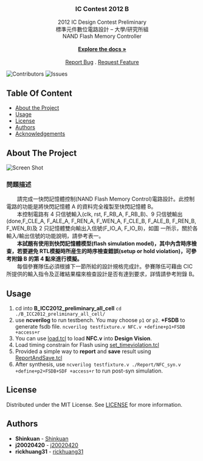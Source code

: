 <br/>
<p align="center">
  <h3 align="center">IC Contest 2012 B</h3>

  <p align="center">
    2012 IC Design Contest Preliminary<br>
標準元件數位電路設計 – 大學/研究所組<br>
NAND Flash Memory Controller
    <br/>
    <br/>
    <a href="https://github.com/shinkuan/ICC2012_B/blob/main/B_ICC2012_preliminary_all_cell.pdf"><strong>Explore the docs »</strong></a>
    <br/>
    <br/>
    <a href="https://github.com/shinkuan/ICC2012_B/issues">Report Bug</a>
    .
    <a href="https://github.com/shinkuan/ICC2012_B/issues">Request Feature</a>
  </p>
</p>

![Contributors](https://img.shields.io/github/contributors/shinkuan/ICC2012_B?color=dark-green) ![Issues](https://img.shields.io/github/issues/shinkuan/ICC2012_B) 

## Table Of Content

* [About the Project](#about-the-project)
* [Usage](#usage)
* [License](#license)
* [Authors](#authors)
* [Acknowledgements](#acknowledgements)

## About The Project

![Screen Shot](https://i.imgur.com/kcSRFWD.png)

### __問題描述__

　　請完成一快閃記憶體控制(NAND Flash Memory Control)電路設計。此控制電路的功能是將快閃記憶體 A 的資料完全複製至快閃記憶體 B。 <br>
　　本控制電路有 4 只信號輸入(clk, rst, F_RB_A, F_RB_B)、9 只信號輸出(done,F_CLE_A, F_ALE_A, F_REN_A, F_WEN_A, F_CLE_B, F_ALE_B, F_REN_B, F_WEN_B)及 2 只記憶體雙向輸出入信號(F_IO_A, F_IO_B)，如圖 一所示，關於各輸入/輸出信號的功能說明，請參考表一。 <br>
　　__本試題有使用到快閃記憶體模型(flash simulation model)，其中內含時序檢查，若要避免 RTL模擬時所産生的時序檢查錯誤(setup or hold violation)，可參考附錄 B 的第 4 點來進行模擬。__ <br>
　　每個參賽隊伍必須根據下一節所給的設計規格完成計。參賽隊伍可藉由 CIC 所提供的輸入指令及正確結果檔來檢查設計是否有達到要求，詳情請參考附錄 B。 <br>

## Usage

1. cd into __B_ICC2012_preliminary_all_cell__ 
 `cd ./B_ICC2012_preliminary_all_cell/`  
2. use __ncverilog__ to run testbench. You may choose `p1` or `p2`. __+FSDB__ to generate fsdb file.
`ncverilog testfixture.v NFC.v +define+p1+FSDB +access+r`  
3. You can use [load.tcl](https://github.com/shinkuan/ICC2012_B/blob/main/B_ICC2012_preliminary_all_cell/load.tcl) to load __NFC.v__ into __Design Vision__.  
4. Load timing constrain for Flash using [set_timeviolation.tcl](https://github.com/shinkuan/ICC2012_B/blob/main/B_ICC2012_preliminary_all_cell/set_timeviolation.tcl)  
5. Provided a simple way to __report__ and __save__ result using [ReportAndSave.tcl](https://github.com/shinkuan/ICC2012_B/blob/main/B_ICC2012_preliminary_all_cell/ReportAndSave.tcl)
6. After synthesis, use `ncverilog testfixture.v ./Report/NFC_syn.v +define+p2+FSDB+SDF +access+r` to run post-syn simulation.

## License

Distributed under the MIT License. See [LICENSE](https://github.com/shinkuan/ICC2012_B/blob/main/LICENSE.md) for more information.

## Authors

* **Shinkuan** - [Shinkuan](https://github.com/shinkuan/)
* **j20020420** - [j20020420](https://github.com/j20020420)
* **rickhuang31** - [rickhuang31](https://github.com/rickhuang31)
